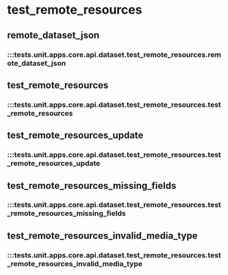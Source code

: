 # test_remote_resources

## remote_dataset_json

### :::tests.unit.apps.core.api.dataset.test_remote_resources.remote_dataset_json

## test_remote_resources

### :::tests.unit.apps.core.api.dataset.test_remote_resources.test_remote_resources

## test_remote_resources_update

### :::tests.unit.apps.core.api.dataset.test_remote_resources.test_remote_resources_update

## test_remote_resources_missing_fields

### :::tests.unit.apps.core.api.dataset.test_remote_resources.test_remote_resources_missing_fields

## test_remote_resources_invalid_media_type

### :::tests.unit.apps.core.api.dataset.test_remote_resources.test_remote_resources_invalid_media_type

